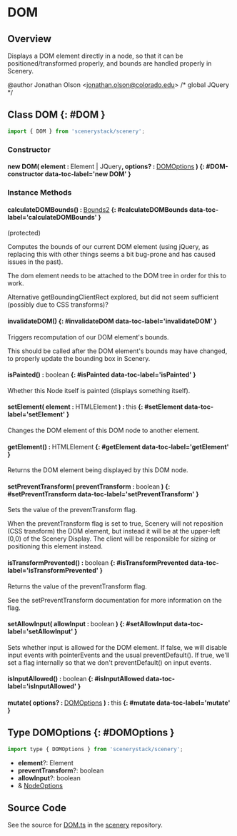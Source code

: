 # DOM

## Overview

Displays a DOM element directly in a node, so that it can be positioned/transformed properly, and bounds are handled properly in Scenery.

@author Jonathan Olson &lt;jonathan.olson@colorado.edu&gt;
/* global JQuery */

## Class DOM {: #DOM }


```js
import { DOM } from 'scenerystack/scenery';
```
### Constructor

#### new DOM( element : <span style="font-weight: 400;">Element | JQuery</span>, options? : <span style="font-weight: 400;">[DOMOptions](../scenery/DOM.md#DOMOptions)</span> ) {: #DOM-constructor data-toc-label='new DOM' }

### Instance Methods

#### calculateDOMBounds() : <span style="font-weight: 400;">[Bounds2](../dot/Bounds2.md)</span> {: #calculateDOMBounds data-toc-label='calculateDOMBounds' }

(protected)

Computes the bounds of our current DOM element (using jQuery, as replacing this with other things seems a bit
bug-prone and has caused issues in the past).

The dom element needs to be attached to the DOM tree in order for this to work.

Alternative getBoundingClientRect explored, but did not seem sufficient (possibly due to CSS transforms)?

#### invalidateDOM() {: #invalidateDOM data-toc-label='invalidateDOM' }

Triggers recomputation of our DOM element's bounds.

This should be called after the DOM element's bounds may have changed, to properly update the bounding box
in Scenery.

#### isPainted() : <span style="font-weight: 400;"><span style="color: hsla(calc(var(--md-hue) + 180deg),80%,40%,1);">boolean</span></span> {: #isPainted data-toc-label='isPainted' }

Whether this Node itself is painted (displays something itself).

#### setElement( element : <span style="font-weight: 400;">HTMLElement</span> ) : <span style="font-weight: 400;"><span style="color: hsla(calc(var(--md-hue) + 180deg),80%,40%,1);">this</span></span> {: #setElement data-toc-label='setElement' }

Changes the DOM element of this DOM node to another element.

#### getElement() : <span style="font-weight: 400;">HTMLElement</span> {: #getElement data-toc-label='getElement' }

Returns the DOM element being displayed by this DOM node.

#### setPreventTransform( preventTransform : <span style="font-weight: 400;"><span style="color: hsla(calc(var(--md-hue) + 180deg),80%,40%,1);">boolean</span></span> ) {: #setPreventTransform data-toc-label='setPreventTransform' }

Sets the value of the preventTransform flag.

When the preventTransform flag is set to true, Scenery will not reposition (CSS transform) the DOM element, but
instead it will be at the upper-left (0,0) of the Scenery Display. The client will be responsible for sizing or
positioning this element instead.

#### isTransformPrevented() : <span style="font-weight: 400;"><span style="color: hsla(calc(var(--md-hue) + 180deg),80%,40%,1);">boolean</span></span> {: #isTransformPrevented data-toc-label='isTransformPrevented' }

Returns the value of the preventTransform flag.

See the setPreventTransform documentation for more information on the flag.

#### setAllowInput( allowInput : <span style="font-weight: 400;"><span style="color: hsla(calc(var(--md-hue) + 180deg),80%,40%,1);">boolean</span></span> ) {: #setAllowInput data-toc-label='setAllowInput' }

Sets whether input is allowed for the DOM element. If false, we will disable input events with pointerEvents and
the usual preventDefault(). If true, we'll set a flag internally so that we don't preventDefault() on input events.

#### isInputAllowed() : <span style="font-weight: 400;"><span style="color: hsla(calc(var(--md-hue) + 180deg),80%,40%,1);">boolean</span></span> {: #isInputAllowed data-toc-label='isInputAllowed' }

#### mutate( options? : <span style="font-weight: 400;">[DOMOptions](../scenery/DOM.md#DOMOptions)</span> ) : <span style="font-weight: 400;"><span style="color: hsla(calc(var(--md-hue) + 180deg),80%,40%,1);">this</span></span> {: #mutate data-toc-label='mutate' }



## Type DOMOptions {: #DOMOptions }


```js
import type { DOMOptions } from 'scenerystack/scenery';
```


- **element**?: Element
- **preventTransform**?: <span style="color: hsla(calc(var(--md-hue) + 180deg),80%,40%,1);">boolean</span>
- **allowInput**?: <span style="color: hsla(calc(var(--md-hue) + 180deg),80%,40%,1);">boolean</span>
- &amp; [NodeOptions](../scenery/Node.md#NodeOptions)




## Source Code

See the source for [DOM.ts](https://github.com/phetsims/scenery/blob/main/js/nodes/DOM.ts) in the [scenery](https://github.com/phetsims/scenery) repository.

